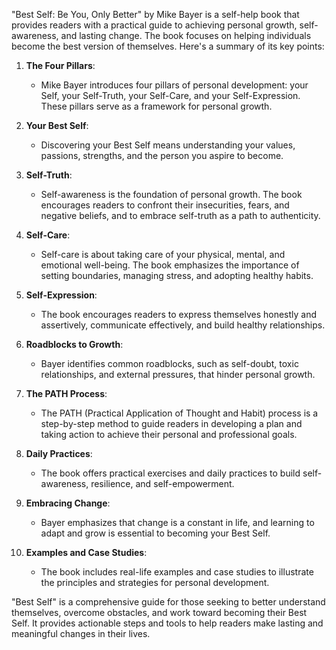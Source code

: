 "Best Self: Be You, Only Better" by Mike Bayer is a self-help book that provides readers with a practical guide to achieving personal growth, self-awareness, and lasting change. The book focuses on helping individuals become the best version of themselves. Here's a summary of its key points:

1. **The Four Pillars**:
   - Mike Bayer introduces four pillars of personal development: your Self, your Self-Truth, your Self-Care, and your Self-Expression. These pillars serve as a framework for personal growth.

2. **Your Best Self**:
   - Discovering your Best Self means understanding your values, passions, strengths, and the person you aspire to become.

3. **Self-Truth**:
   - Self-awareness is the foundation of personal growth. The book encourages readers to confront their insecurities, fears, and negative beliefs, and to embrace self-truth as a path to authenticity.

4. **Self-Care**:
   - Self-care is about taking care of your physical, mental, and emotional well-being. The book emphasizes the importance of setting boundaries, managing stress, and adopting healthy habits.

5. **Self-Expression**:
   - The book encourages readers to express themselves honestly and assertively, communicate effectively, and build healthy relationships.

6. **Roadblocks to Growth**:
   - Bayer identifies common roadblocks, such as self-doubt, toxic relationships, and external pressures, that hinder personal growth.

7. **The PATH Process**:
   - The PATH (Practical Application of Thought and Habit) process is a step-by-step method to guide readers in developing a plan and taking action to achieve their personal and professional goals.

8. **Daily Practices**:
   - The book offers practical exercises and daily practices to build self-awareness, resilience, and self-empowerment.

9. **Embracing Change**:
   - Bayer emphasizes that change is a constant in life, and learning to adapt and grow is essential to becoming your Best Self.

10. **Examples and Case Studies**:
    - The book includes real-life examples and case studies to illustrate the principles and strategies for personal development.

"Best Self" is a comprehensive guide for those seeking to better understand themselves, overcome obstacles, and work toward becoming their Best Self. It provides actionable steps and tools to help readers make lasting and meaningful changes in their lives.
